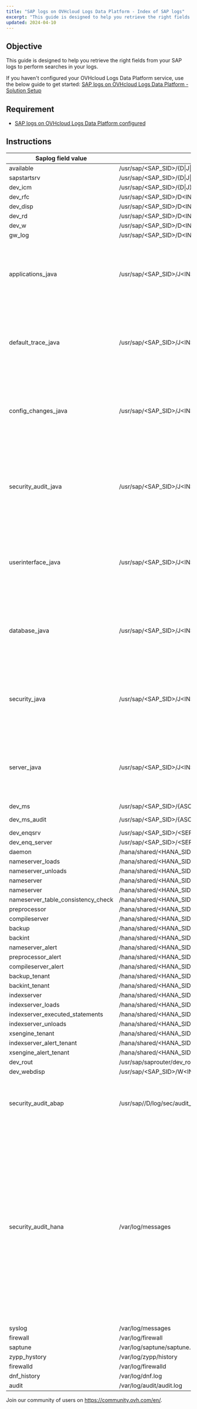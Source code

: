 ```yaml
---
title: "SAP logs on OVHcloud Logs Data Platform - Index of SAP logs"
excerpt: "This guide is designed to help you retrieve the right fields from your SAP logs to perform searches in your logs."
updated: 2024-04-10
---
```


## Objective

This guide is designed to help you retrieve the right fields from your SAP logs to perform searches in your logs.

If you haven't configured your OVHcloud Logs Data Platform service, use the below guide to get started: [SAP logs on OVHcloud Logs Data Platform - Solution Setup](/pages/hosted_private_cloud/sap_on_ovhcloud/cookbook_sap_logs_on_ovhcloud_logs_data_platform_solution_setup)

## Requirement
- [SAP logs on OVHcloud Logs Data Platform configured](/pages/hosted_private_cloud/sap_on_ovhcloud/cookbook_sap_logs_on_ovhcloud_logs_data_platform_solution_setup)

## Instructions

| Saplog field value  | SAP file data source | Additional Fields |
| ------------------- | -------------------- | ----------------- |
| available           | /usr/sap/\<SAP_SID\>/{D\|J\|ASCS\|SCS\|HDB\|W}\<INSTANCE_NUMBER\>/work/available.log | |
| sapstartsrv         | /usr/sap/\<SAP_SID\>/{D\|J\|ASCS\|SCS\|W}\<INSTANCE_NUMBER\>/work/sapstartsrv.log   | |
| dev_icm             | /usr/sap/\<SAP_SID\>/{D\|J}\<INSTANCE_NUMBER\>/work/dev_icm                      | |
| dev_rfc             | /usr/sap/\<SAP_SID\>/D\<INSTANCE_NUMBER\>/work/dev_rfc*                         | |
| dev_disp            | /usr/sap/\<SAP_SID\>/D\<INSTANCE_NUMBER\>/work/dev_disp                         | |
| dev_rd              | /usr/sap/\<SAP_SID\>/D\<INSTANCE_NUMBER\>/work/dev_rd                           | |
| dev_w               | /usr/sap/\<SAP_SID\>/D\<INSTANCE_NUMBER\>/work/dev_w*                           | |
| gw_log              | /usr/sap/\<SAP_SID\>/D\<INSTANCE_NUMBER\>/work/gw_log*                          | |
| applications_java   | /usr/sap/\<SAP_SID\>/J\<INSTANCE_NUMBER\>/j2ee/cluster/server*/log/applications_*.*.log | SAP_Version, DateTime, TimeZone, Severity, SourceName, MsgCode, CSN_Component, DC_Component, GUID, Correlation_ID, SAP_Application, SAP_Location, SAP_User, Session, Transaction, DSRRootContextID, DSRTransaction, DSRConnection, DSRCounter, ThreadName, MsgType, ResourceBundle, MsgText, MsgArgsNo |
| default_trace_java  | /usr/sap/\<SAP_SID\>/J\<INSTANCE_NUMBER\>/j2ee/cluster/server*/log/defaultTrace_*.*.trc | SAP_Version, DateTime, TimeZone, Severity, SourceName, MsgCode, CSN_Component, DC_Component, GUID, Correlation_ID, SAP_Application, SAP_Location, SAP_User, Session, Transaction, DSRRootContextID, DSRTransaction, DSRConnection, DSRCounter, ThreadName, MsgType, ResourceBundle, MsgText, MsgArgsNo |
| config_changes_java | /usr/sap/\<SAP_SID\>/J\<INSTANCE_NUMBER\>/j2ee/cluster/server*/log/system/configChanges_*.*.log | SAP_Version, DateTime, TimeZone, Severity, SourceName, MsgCode, CSN_Component, DC_Component, GUID, Correlation_ID, SAP_Application, SAP_Location, SAP_User, Session, Transaction, DSRRootContextID, DSRTransaction, DSRConnection, DSRCounter, ThreadName, MsgType, ResourceBundle, MsgText, MsgArgsNo |
| security_audit_java | /usr/sap/\<SAP_SID\>/J\<INSTANCE_NUMBER\>/j2ee/cluster/server*/log/system/security_audit_*.*.log | SAP_Version, DateTime, TimeZone, Severity, SourceName, MsgCode, CSN_Component, DC_Component, GUID, Correlation_ID, SAP_Application, SAP_Location, SAP_User, Session, Transaction, DSRRootContextID, DSRTransaction, DSRConnection, DSRCounter, ThreadName, MsgType, ResourceBundle, MsgText, MsgArgsNo, Event_Name, Event_Type, ObjectID, ObjectName, Details |
| userinterface_java  | /usr/sap/\<SAP_SID\>/J\<INSTANCE_NUMBER\>/j2ee/cluster/server*/log/system/userinterface_*.*.log | SAP_Version, DateTime, TimeZone, Severity, SourceName, MsgCode, CSN_Component, DC_Component, GUID, Correlation_ID, SAP_Application, SAP_Location, SAP_User, Session, Transaction, DSRRootContextID, DSRTransaction, DSRConnection, DSRCounter, ThreadName, MsgType, ResourceBundle, MsgText, MsgArgsNo |
| database_java       | /usr/sap/\<SAP_SID\>/J\<INSTANCE_NUMBER\>/j2ee/cluster/server*/log/system/database_*.*.log | SAP_Version, DateTime, TimeZone, Severity, SourceName, MsgCode, CSN_Component, DC_Component, GUID, Correlation_ID, SAP_Application, SAP_Location, SAP_User, Session, Transaction, DSRRootContextID, DSRTransaction, DSRConnection, DSRCounter, ThreadName, MsgType, ResourceBundle, MsgText, MsgArgsNo |
| security_java       | /usr/sap/\<SAP_SID\>/J\<INSTANCE_NUMBER\>/j2ee/cluster/server*/log/system/security_0*.*.log | SAP_Version, DateTime, TimeZone, Severity, SourceName, MsgCode, CSN_Component, DC_Component, GUID, Correlation_ID, SAP_Application, SAP_Location, SAP_User, Session, Transaction, DSRRootContextID, DSRTransaction, DSRConnection, DSRCounter, ThreadName, MsgType, ResourceBundle, MsgText, MsgArgsNo |
| server_java         | /usr/sap/\<SAP_SID\>/J\<INSTANCE_NUMBER\>/j2ee/cluster/server*/log/system/server_*.*.log | SAP_Version, DateTime, TimeZone, Severity, SourceName, MsgCode, CSN_Component, DC_Component, GUID, Correlation_ID, SAP_Application, SAP_Location, SAP_User, Session, Transaction, DSRRootContextID, DSRTransaction, DSRConnection, DSRCounter, ThreadName, MsgType, ResourceBundle, MsgText, MsgArgsNo |
| dev_ms              | /usr/sap/\<SAP_SID\>/{ASCS|SCS}\<INSTANCE_NUMBER\>/work/dev_ms                            | |
| dev_ms_audit        | /usr/sap/\<SAP_SID\>/{ASCS|SCS}\<INSTANCE_NUMBER\>/work/dev_ms_audit                      | |
| dev_enqsrv          | /usr/sap/\<SAP_SID\>/<SERVER_TYPE>\<INSTANCE_NUMBER\>/work/dev_enqsrv                     | |
| dev_enq_server      | /usr/sap/\<SAP_SID\>/<SERVER_TYPE>\<INSTANCE_NUMBER\>/work/dev_enq_server                 | |
| daemon              | /hana/shared/\<HANA_SID\>/HDB\<INSTANCE_NUMBER\>/\<HOSTNAME\>/trace/daemon_\<HOSTNAME\>.* | |
| nameserver_loads    | /hana/shared/\<HANA_SID\>/HDB\<INSTANCE_NUMBER\>/\<HOSTNAME\>/trace/nameserver_\<HOSTNAME\>.3\<INSTANCE_NUMBER\>01.loads.*.trc | |
| nameserver_unloads  | /hana/shared/\<HANA_SID\>/HDB\<INSTANCE_NUMBER\>/\<HOSTNAME\>/trace/nameserver_\<HOSTNAME\>.3\<INSTANCE_NUMBER\>01.unloads.*.trc | |
| nameserver          | /hana/shared/\<HANA_SID\>/HDB\<INSTANCE_NUMBER\>/\<HOSTNAME\>/trace/nameserver_\<HOSTNAME\>.00000.*.trc	| |
| nameserver          | /hana/shared/\<HANA_SID\>/HDB\<INSTANCE_NUMBER\>/\<HOSTNAME\>/trace/nameserver_\<HOSTNAME\>.3\<INSTANCE_NUMBER\>01.*.trc | |
| nameserver_table_consistency_check | /hana/shared/\<HANA_SID\>/HDB\<INSTANCE_NUMBER\>/\<HOSTNAME\>/trace/nameserver_\<HOSTNAME\>.3\<INSTANCE_NUMBER\>01.table_consistency_check.0*.trc | |
| preprocessor        | /hana/shared/\<HANA_SID\>/HDB\<INSTANCE_NUMBER\>/\<HOSTNAME\>/trace/preprocessor_\<HOSTNAME\>.*.*.trc | |
| compileserver       | /hana/shared/\<HANA_SID\>/HDB\<INSTANCE_NUMBER\>/\<HOSTNAME\>/trace/compileserver_\<HOSTNAME\>.*.*.trc | |
| backup              | /hana/shared/\<HANA_SID\>/HDB\<INSTANCE_NUMBER\>/\<HOSTNAME\>/trace/backup.log  | |
| backint             | /hana/shared/\<HANA_SID\>/HDB\<INSTANCE_NUMBER\>/\<HOSTNAME\>/trace/backint.log | |
| nameserver_alert    | /hana/shared/\<HANA_SID\>/HDB\<INSTANCE_NUMBER\>/\<HOSTNAME\>/trace/nameserver_alert_\<HOSTNAME\>.trc | |
| preprocessor_alert  | /hana/shared/\<HANA_SID\>/HDB\<INSTANCE_NUMBER\>/\<HOSTNAME\>/trace/preprocessor_alert_\<HOSTNAME\>.trc | |
| compileserver_alert | /hana/shared/\<HANA_SID\>/HDB\<INSTANCE_NUMBER\>/\<HOSTNAME\>/trace/compileserver_alert_\<HOSTNAME\>.trc | |
| backup_tenant       | /hana/shared/\<HANA_SID\>/HDB\<INSTANCE_NUMBER\>/\<HOSTNAME\>/trace/DB_\<HANA_TENANT\>/backup.log | |
| backint_tenant      | /hana/shared/\<HANA_SID\>/HDB\<INSTANCE_NUMBER\>/\<HOSTNAME\>/trace/DB_\<HANA_TENANT\>/backint.log | |
| indexserver         | /hana/shared/\<HANA_SID\>/HDB\<INSTANCE_NUMBER\>/\<HOSTNAME\>/trace/DB_\<HANA_TENANT\>/indexserver_\<HOSTNAME\>.3\<INSTANCE_NUMBER\>03.*.trc                     | |
| indexserver_loads   | /hana/shared/\<HANA_SID\>/HDB\<INSTANCE_NUMBER\>/\<HOSTNAME\>/trace/DB_\<HANA_TENANT\>/indexserver_\<HOSTNAME\>.3\<INSTANCE_NUMBER\>03.loads.*.trc               | |
| indexserver_executed_statements | /hana/shared/\<HANA_SID\>/HDB\<INSTANCE_NUMBER\>/\<HOSTNAME\>/trace/DB_\<HANA_TENANT\>/indexserver_\<HOSTNAME\>.3\<INSTANCE_NUMBER\>03.executed_statements.*.trc | |
| indexserver_unloads | /hana/shared/\<HANA_SID\>/HDB\<INSTANCE_NUMBER\>/\<HOSTNAME\>/trace/DB_\<HANA_TENANT\>/indexserver_\<HOSTNAME\>.3\<INSTANCE_NUMBER\>03.unloads.*.trc             | |
| xsengine_tenant     | /hana/shared/\<HANA_SID\>/HDB\<INSTANCE_NUMBER\>/\<HOSTNAME\>/trace/DB_\<HANA_TENANT\>/xsengine_\<HOSTNAME\>.*.*.trc | |
| indexserver_alert_tenant | /hana/shared/\<HANA_SID\>/HDB\<INSTANCE_NUMBER\>/\<HOSTNAME\>/trace/DB_\<HANA_TENANT\>/indexserver_alert_\<HOSTNAME\>.trc | |
| xsengine_alert_tenant    | /hana/shared/\<HANA_SID\>/HDB\<INSTANCE_NUMBER\>/\<HOSTNAME\>/trace/DB_\<HANA_TENANT\>/xsengine_alert_\<HOSTNAME\>.trc | |
| dev_rout            | /usr/sap/saprouter/dev_rout | |
| dev_webdisp         | /usr/sap/\<SAP_SID\>/W\<INSTANCE_NUMBER\>/work/dev_webdisp | |
| security_audit_abap | /usr/sap/<SID>/D<NI>/log/sec/audit_<date> | SLGFTYP, AREA, SUBID, DATE, TIME, DUMMY, UNIXPID, TASKTNO, SLGTTYP, SLGLTRM, SLGUSER, SLGTC, SLGREPNA, SLGMAND, SLGMODE, SLGDATA, SLGLTRM2, SLGDATA_VAR_A, SLGDATA_VAR_B, SLGDATA_VAR_C, SLGDATA_VAR_D, Class, Severity, Details |
| security_audit_hana | /var/log/messages | Event_Timestamp, Service_Name, SAP_Hostname, SID, Instance_Number, Port_Number, Database_Name, Client_IP_Address, Client_Name, Client_Process_ID, Client_Port_Number, Policy_Name, Audit_Level, Audit_Action, Session_User, Target_Schema, Target_Object, Privilege_Name, Grantable, Role_Name, Target_Principal, Action_Status, Component, Section, Parameter, Old_Value, New_Value, Comment, Executed_Statement, Session_ID, Application_User_Name, Role_Schema_Name, Grantee_Schema_Name, Origin_Database_Name, Origin_User_Name, XS_Application_User_Name, Application_Name, Statement_User_Name, Create_Time, XSA_MESSAGE_IP, XSA_TENANT, XSA_UUID, XSA_CHANNEL, XSA_ATTACHMENT_ID, XSA_ATTACHMENT_NAME, XSA_ORGANIZATION_ID, XSA_SPACE_ID, XSA_INSTANCE_ID, XSA_BINDING_ID, XSA_OBJECT, XSA_DATA_SUBJECT |
| syslog              | /var/log/messages            | program, pid |
| firewall            | /var/log/firewall            | program, pid |
| saptune             | /var/log/saptune/saptune.log | |
| zypp_hystory        | /var/log/zypp/history        | |
| firewalld           | /var/log/firewalld           | |
| dnf_history         | /var/log/dnf.log             | |
| audit               | /var/log/audit/audit.log     | |

Join our community of users on <https://community.ovh.com/en/>.